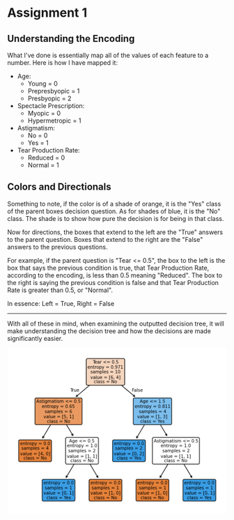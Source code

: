 # Assignment 1
## Understanding the Encoding
What I've done is essentially map all of the values of each feature to a number. Here is how I have mapped it:

- Age:
  - Young = 0
  - Prepresbyopic = 1
  - Presbyopic = 2
- Spectacle Prescription:
  - Myopic = 0
  - Hypermetropic = 1
- Astigmatism:
  - No = 0
  - Yes = 1
- Tear Production Rate:
  - Reduced = 0
  - Normal = 1

## Colors and Directionals

Something to note, if the color is of a shade of orange, it is the "Yes" class of the parent boxes decision question. As for shades of blue, it is the "No" class. The shade is to show how pure the decision is for being in that class.  

Now for directions, the boxes that extend to the left are the "True" answers to the parent question. Boxes that extend to the right are the "False" answers to the previous questions. 

For example, if the parent question is "Tear <= 0.5", the box to the left is the box that says the previous condition is true, that Tear Production Rate, according to the encoding, is less than 0.5 meaning "Reduced". The box to the right is saying the previous condition is false and that Tear Production Rate is greater than 0.5, or "Normal".   

In essence: Left = True, Right = False  

***
With all of these in mind, when examining the outputted decision tree, it will make understanding the decision tree and how the decisions are made significantly easier.  
  
![output plot from the decision tree code](/decisionTree_output.png)
